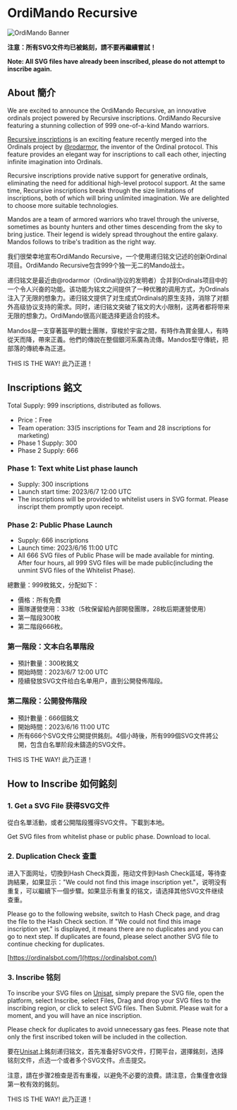 # OrdiMando Recursive

![OrdiMando Banner](https://pbs.twimg.com/media/Fx_6kLhaIAEihj3?format=png&name=large)

**注意：所有SVG文件均已被銘刻，請不要再繼續嘗試！**

**Note: All SVG files have already been inscribed, please do not attempt to inscribe again.**

## About 簡介

We are excited to announce the OrdiMando Recursive, an innovative ordinals project powered by Recursive inscriptions. OrdiMando Recursive featuring a stunning collection of 999 one-of-a-kind Mando warriors.

[Recursive inscriptions](https://github.com/ordinals/ord/pull/2174) is an exciting feature recently merged into the Ordinals project by [@rodarmor](https://twitter.com/rodarmor), the inventor of the Ordinal protocol. This feature provides an elegant way for inscriptions to call each other, injecting infinite imagination into Ordinals.

Recursive inscriptions provide native support for generative ordinals, eliminating the need for additional high-level protocol support. At the same time, Recursive inscriptions break through the size limitations of inscriptions, both of which will bring unlimited imagination. We are delighted to choose more suitable technologies. 

Mandos are a team of armored warriors who travel through the universe, sometimes as bounty hunters and other times descending from the sky to bring justice. Their legend is widely spread throughout the entire galaxy. Mandos follows to tribe's tradition as the right way.

我们很榮幸地宣布OrdiMando Recursive，一个使用递归铭文记述的创新Ordinal项目。OrdiMando Recursive包含999个独一无二的Mando战士。

递归铭文是最近由@rodarmor（Ordinal协议的发明者）合并到Ordinals项目中的一个令人兴奋的功能。该功能为铭文之间提供了一种优雅的调用方式，为Ordinals注入了无限的想象力。递归铭文提供了对生成式Ordinals的原生支持，消除了对额外高级协议支持的需求。同时，递归铭文突破了铭文的大小限制，这两者都将带来无限的想象力。OrdiMando很高兴能选择更适合的技术。

Mandos是一支穿著盔甲的戰士團隊，穿梭於宇宙之間，有時作為賞金獵人，有時從天而降，帶來正義。他們的傳說在整個銀河系廣為流傳。Mandos堅守傳統，把部落的傳統奉為正道。

THIS IS THE WAY! 此乃正道！

## Inscriptions 銘文

Total Supply: 999 inscriptions, distributed as follows.
- Price：Free
- Team operation: 33(5 inscriptions for Team and 28 inscriptions for marketing)
- Phase 1 Supply: 300
- Phase 2 Supply: 666

### Phase 1: Text white List phase launch
- Supply: 300 inscriptions
- Launch start time: 2023/6/7 12:00 UTC
- The inscriptions will be provided to whitelist users in SVG format. Please inscript them promptly upon receipt.

### Phase 2: Public Phase Launch
- Supply: 666 inscriptions
- Launch time: 2023/6/16 11:00 UTC
- All 666 SVG files of Public Phase will be made available for minting.  After four hours, all 999 SVG files will be made public(including the unmint SVG files of the Whitelist Phase).

總數量：999枚銘文，分配如下： 
- 價格：所有免費 
- 團隊運營使用：33枚（5枚保留給內部開發團隊，28枚后期運營使用） 
- 第一階段300枚
- 第二階段666枚。

### 第一階段：文本白名單階段
- 預計數量：300枚銘文 
- 開始時間：2023/6/7 12:00 UTC 
- 陸續發放SVG文件给白名单用户，直到公開發佈階段。

### 第二階段：公開發佈階段 
- 預計數量：666個銘文 
- 開始時間：2023/6/16 11:00 UTC
- 所有666个SVG文件公開提供銘刻。4個小時後，所有999個SVG文件將公開，包含白名單阶段未鑄造的SVG文件。

THIS IS THE WAY! 此乃正道！

## How to Inscribe 如何銘刻

### 1. Get a SVG File 获得SVG文件

從白名單活動，或者公開階段獲得SVG文件。下載到本地。

Get SVG files from whitelist phase or public phase. Download to local.

### 2. Duplication Check 查重

进入下面网址，切換到Hash Check頁面，拖动文件到Hash Check區域，等待查詢結果，如果显示："We could not find this image inscription yet."，说明没有重复，可以繼續下一個步驟。如果显示有重复的铭文，请选择其他SVG文件继续查重。

Please go to the following website, switch to Hash Check page, and drag the file to the Hash Check section. If "We could not find this image inscription yet." is displayed, it means there are no duplicates and you can go to next step. If duplicates are found, please select another SVG file to continue checking for duplicates.

[https://ordinalsbot.com/](https://ordinalsbot.com/)

### 3. Inscribe 铭刻

To inscribe your SVG files on [Unisat](https://unisat.io/), simply prepare the SVG file, open the platform, select Inscribe, select Files, Drag and drop your SVG files to the inscribing region, or click to select SVG files. Then Submit. Please wait for a moment, and you will have an nice inscription.

Please check for duplicates to avoid unnecessary gas fees. Please note that only the first inscribed token will be included in the collection.

要在[Unisat](https://unisat.io/)上銘刻递归铭文，首先准备好SVG文件，打開平台，選擇銘刻，选择铭刻文件，点选一个或者多个SVG文件。点击提交。

注意，請在步骤2檢查是否有重複，以避免不必要的浪費。請注意，合集僅會收錄第一枚有效的銘刻。

THIS IS THE WAY! 此乃正道！
